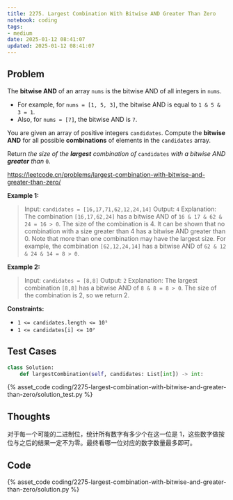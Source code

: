 ```yaml
---
title: 2275. Largest Combination With Bitwise AND Greater Than Zero
notebook: coding
tags:
- medium
date: 2025-01-12 08:41:07
updated: 2025-01-12 08:41:07
---
```

## Problem

The **bitwise AND** of an array `nums` is the bitwise AND of all integers in `nums`.

- For example, for `nums = [1, 5, 3]`, the bitwise AND is equal to `1 & 5 & 3 = 1`.
- Also, for `nums = [7]`, the bitwise AND is `7`.

You are given an array of positive integers `candidates`. Compute the **bitwise AND** for all possible **combinations** of elements in the `candidates` array.

Return _the size of the **largest** combination of_ `candidates` _with a bitwise AND **greater** than_ `0`.

<https://leetcode.cn/problems/largest-combination-with-bitwise-and-greater-than-zero/>

**Example 1:**

> Input: `candidates = [16,17,71,62,12,24,14]`
> Output: `4`
> Explanation: The combination `[16,17,62,24]` has a bitwise AND of `16 & 17 & 62 & 24 = 16 > 0`.
> The size of the combination is 4.
> It can be shown that no combination with a size greater than 4 has a bitwise AND greater than 0.
> Note that more than one combination may have the largest size.
> For example, the combination `[62,12,24,14]` has a bitwise AND of `62 & 12 & 24 & 14 = 8 > 0`.

**Example 2:**

> Input: `candidates = [8,8]`
> Output: `2`
> Explanation: The largest combination `[8,8]` has a bitwise AND of `8 & 8 = 8 > 0`.
> The size of the combination is 2, so we return 2.

**Constraints:**

- `1 <= candidates.length <= 10⁵`
- `1 <= candidates[i] <= 10⁷`

## Test Cases

``` python
class Solution:
    def largestCombination(self, candidates: List[int]) -> int:
```

{% asset_code coding/2275-largest-combination-with-bitwise-and-greater-than-zero/solution_test.py %}

## Thoughts

对于每一个可能的二进制位，统计所有数字有多少个在这一位是 1，这些数字做按位与之后的结果一定不为零。最终看哪一位对应的数字数量最多即可。

## Code

{% asset_code coding/2275-largest-combination-with-bitwise-and-greater-than-zero/solution.py %}
